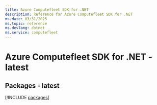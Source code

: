 ```yaml
---
title: Azure Computefleet SDK for .NET
description: Reference for Azure Computefleet SDK for .NET
ms.date: 03/31/2025
ms.topic: reference
ms.devlang: dotnet
ms.service: computefleet
---
```

# Azure Computefleet SDK for .NET - latest
## Packages - latest
[!INCLUDE [packages](computefleet-index.md)]